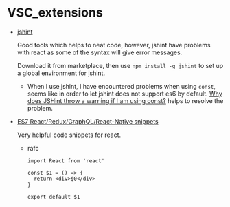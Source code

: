 # VSC_extensions

- [jshint](https://marketplace.visualstudio.com/items?itemName=dbaeumer.jshint)

    Good tools which helps to neat code, however, jshint have problems with react as some of the syntax will give error messages.

    Download it from marketplace, then use `npm install -g jshint` to set up a global environment for jshint.

    - When I use jshint, I have encountered problems when using `const`, seems like in order to let jshint does not support es6 by default. [Why does JSHint throw a warning if I am using const?](https://stackoverflow.com/questions/27441803/why-does-jshint-throw-a-warning-if-i-am-using-const) helps to resolve the problem.

- [ES7 React/Redux/GraphQL/React-Native snippets](https://marketplace.visualstudio.com/items?itemName=dsznajder.es7-react-js-snippets)

    Very helpful code snippets for react.

    - rafc
    
        ```
        import React from 'react'

        const $1 = () => {
          return <div>$0</div>
        }

        export default $1
        ```
